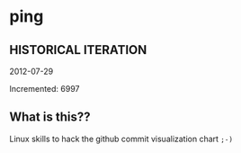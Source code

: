 # ping

## HISTORICAL ITERATION
2012-07-29

Incremented: 6997

## What is this?? 
Linux skills to hack the github commit visualization chart `;-)`
